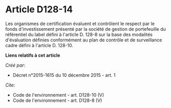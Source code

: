 # Article D128-14

Les organismes de certification évaluent et contrôlent le respect par le fonds d'investissement présenté par la société de
gestion de portefeuille du référentiel du label défini à l'article D. 128-8 sur la base des modalités d'évaluation définies
conformément au plan de contrôle et de surveillance cadre défini à l'article D. 128-10.

**Liens relatifs à cet article**

_Créé par_:

  - Décret n°2015-1615 du 10 décembre 2015 - art. 1

_Cite_:

  - Code de l'environnement - art. D128-10 (V)
  - Code de l'environnement - art. D128-8 (V)
